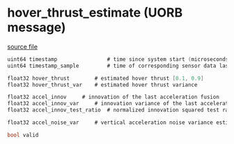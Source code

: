 # hover_thrust_estimate (UORB message)



[source file](https://github.com/PX4/PX4-Autopilot/blob/master/msg/hover_thrust_estimate.msg)

```c
uint64 timestamp                # time since system start (microseconds)
uint64 timestamp_sample         # time of corresponding sensor data last used for this estimate

float32 hover_thrust		# estimated hover thrust [0.1, 0.9]
float32 hover_thrust_var	# estimated hover thrust variance

float32 accel_innov		# innovation of the last acceleration fusion
float32 accel_innov_var		# innovation variance of the last acceleration fusion
float32 accel_innov_test_ratio	# normalized innovation squared test ratio

float32 accel_noise_var		# vertical acceleration noise variance estimated form innovation residual

bool valid

```
